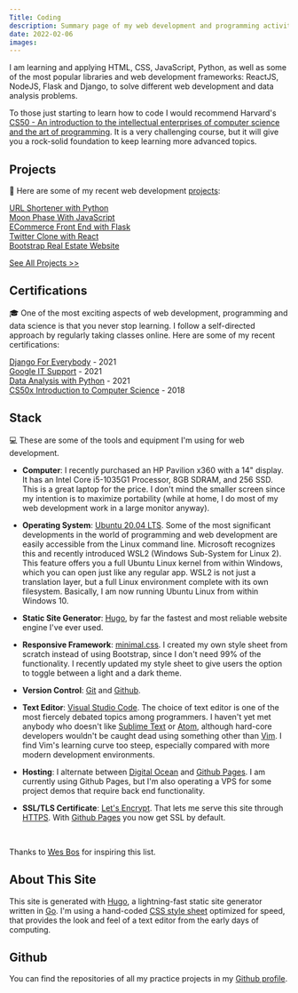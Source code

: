 ```yaml
---
Title: Coding
description: Summary page of my web development and programming activity
date: 2022-02-06
images:
---
```


I am learning and applying HTML, CSS, JavaScript, Python, as well as some of the most popular libraries and web development frameworks: ReactJS, NodeJS, Flask and Django, to solve different web development and data analysis problems. 

To those just starting to learn how to code I would recommend Harvard's [CS50 - An introduction to the intellectual enterprises of computer science and the art of programming](https://www.edx.org/course/introduction-computer-science-harvardx-cs50x). It is a very challenging course, but it will give you a rock-solid foundation to keep learning more advanced topics.

<h2>Projects</h2>
  <p>&#128295; Here are some of my recent web development <a href="/project/">projects</a>:</p>
  <i class="fab fa-python"></i> <a href="https://mariosanchez.org/project/shorten/">URL Shortener with Python</a><br />      
  <i class="fab fa-js"></i> <a href="https://mariosanchez.org/project/moon/">Moon Phase With JavaScript</a><br />
  <i class="fab fa-python"></i> <a href="https://mariosanchez.org/project/flaskecomm/">ECommerce Front End with Flask</a><br />
  <i class="fab fa-react"></i> <a href="https://mariosanchez.org/project/micro-blog/">Twitter Clone with React</a><br /> 
  <i class="fab fa-html5"></i> <a href="https://mariosanchez.org/project/rei/">Bootstrap Real Estate Website</a><br />
  <p>
    <a href="/code/">See All Projects >></a>
  </p>

<h2>Certifications</h2>
  <p>
    &#127891; One of the most exciting aspects of web development, programming and data science is that you never stop learning. I follow a self-directed approach by regularly taking classes online. Here are some of my recent certifications:
  </p>
  <p>
    <i class="fab fa-python"></i> <a href="https://coursera.org/share/0168b3865fa7c7107114726e339d71a6">Django For Everybody</a> - 2021<br />
    <i class="fab fa-google"></i> <a href="https://www.coursera.org/account/accomplishments/specialization/certificate/FCRCG62QHYBN">Google IT Support</a> - 2021<br />
    <i class="far fa-chart-bar"></i> <a href="https://freecodecamp.org/certification/mariobox/data-analysis-with-python-v7">Data Analysis with Python</a> - 2021<br />
    <i class="far fa-lightbulb"></i> <a href="https://drive.google.com/file/d/1fm8EQ2jkeUGUr0A6HB1Nddf7dOTvClUG/view?usp=sharing">CS50x Introduction to Computer Science</a> - 2018<br />
  </p>

<h2>Stack</h2>
  <p>
    &#128187; These are some of the tools and equipment I'm using for web development.
  </p>    

- **Computer**: I recently purchased an HP Pavilion x360 with a 14" display. It has an Intel Core i5-1035G1 Processor, 8GB SDRAM, and 256 SSD. This is a great laptop for the price. I don't mind the smaller screen since my intention is to maximize portability (while at home, I do most of my web development work in a large monitor anyway).

- **Operating System**: [Ubuntu 20.04 LTS](https://www.ubuntu.com/download/desktop). Some of the most significant developments in the world of programming and web development are easily accessible from the Linux command line. Microsoft recognizes this and recently introduced WSL2 (Windows Sub-System for Linux 2). This feature offers you a full Ubuntu Linux kernel from within Windows, which you can open just like any regular app. WSL2 is not just a translation layer, but a full Linux environment complete with its own filesystem. Basically, I am now running Ubuntu Linux from within Windows 10.

- **Static Site Generator**: [Hugo](https://gohugo.io), by far the fastest and most reliable website engine I've ever used.

- **Responsive Framework**: [minimal.css](/css/minimal.css). I created my own style sheet from scratch instead of using Bootstrap, since I don't need 99% of the functionality. I recently updated my style sheet to give users the option to toggle between a light and a dark theme.

- **Version Control**: [Git](https://git-scm.com/) and [Github](https://github.com/mariobox).  

- **Text Editor**: [Visual Studio Code](https://code.visualstudio.com/). The choice of text editor is one of the most fiercely debated topics among programmers. I haven't yet met anybody who doesn't like [Sublime Text](https://sublimetext.com) or [Atom](https://atom.io), although hard-core developers wouldn't be caught dead using something other than [Vim](https://vim.org). I find Vim's learning curve too steep, especially compared with more modern development environments.

- **Hosting**: I alternate between [Digital Ocean](https://digitalocean) and [Github Pages](https://pages.github.com/). I am currently using Github Pages, but I'm also operating a VPS for some project demos that require back end functionality.

- **SSL/TLS Certificate**: [Let's Encrypt](https://letsencrypt.org). That lets me serve this site through [HTTPS](../https/). With [Github Pages](https://pages.github.com) you now get SSL by default.
<br />

Thanks to [Wes Bos](https://wesbos.com/uses) for inspiring this list.

<h2>About This Site</h2>
  <p>
    This site is generated with <a href="https://gohugo.io">Hugo</a>, a lightning-fast static site generator written in <a href="https://golang.org">Go</a>. I'm using a hand-coded <a href="/css/minimal.css">CSS style sheet</a> optimized for speed, that provides the look and feel of a text editor from the early days of computing.
  </p>

<h2>Github</h2>
<p>
  You can find the repositories of all my practice projects in my <a href="https://github.com/mariobox/">Github profile</a>.
</P>